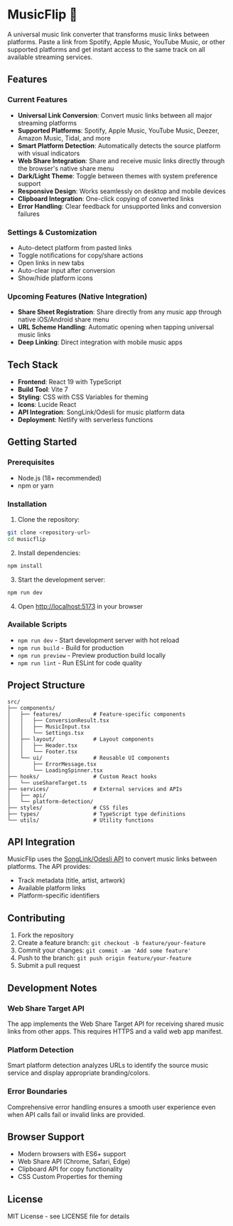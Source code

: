 # MusicFlip 🎵

A universal music link converter that transforms music links between platforms. Paste a link from Spotify, Apple Music, YouTube Music, or other supported platforms and get instant access to the same track on all available streaming services.

## Features

### Current Features
- **Universal Link Conversion**: Convert music links between all major streaming platforms
- **Supported Platforms**: Spotify, Apple Music, YouTube Music, Deezer, Amazon Music, Tidal, and more
- **Smart Platform Detection**: Automatically detects the source platform with visual indicators
- **Web Share Integration**: Share and receive music links directly through the browser's native share menu
- **Dark/Light Theme**: Toggle between themes with system preference support
- **Responsive Design**: Works seamlessly on desktop and mobile devices
- **Clipboard Integration**: One-click copying of converted links
- **Error Handling**: Clear feedback for unsupported links and conversion failures

### Settings & Customization
- Auto-detect platform from pasted links
- Toggle notifications for copy/share actions
- Open links in new tabs
- Auto-clear input after conversion
- Show/hide platform icons

### Upcoming Features (Native Integration)
- **Share Sheet Registration**: Share directly from any music app through native iOS/Android share menu
- **URL Scheme Handling**: Automatic opening when tapping universal music links
- **Deep Linking**: Direct integration with mobile music apps

## Tech Stack

- **Frontend**: React 19 with TypeScript
- **Build Tool**: Vite 7
- **Styling**: CSS with CSS Variables for theming
- **Icons**: Lucide React
- **API Integration**: SongLink/Odesli for music platform data
- **Deployment**: Netlify with serverless functions

## Getting Started

### Prerequisites
- Node.js (18+ recommended)
- npm or yarn

### Installation

1. Clone the repository:
```bash
git clone <repository-url>
cd musicflip
```

2. Install dependencies:
```bash
npm install
```

3. Start the development server:
```bash
npm run dev
```

4. Open [http://localhost:5173](http://localhost:5173) in your browser

### Available Scripts

- `npm run dev` - Start development server with hot reload
- `npm run build` - Build for production
- `npm run preview` - Preview production build locally
- `npm run lint` - Run ESLint for code quality

## Project Structure

```
src/
├── components/
│   ├── features/          # Feature-specific components
│   │   ├── ConversionResult.tsx
│   │   ├── MusicInput.tsx
│   │   └── Settings.tsx
│   ├── layout/            # Layout components
│   │   ├── Header.tsx
│   │   └── Footer.tsx
│   └── ui/                # Reusable UI components
│       ├── ErrorMessage.tsx
│       └── LoadingSpinner.tsx
├── hooks/                 # Custom React hooks
│   └── useShareTarget.ts
├── services/              # External services and APIs
│   ├── api/
│   └── platform-detection/
├── styles/                # CSS files
├── types/                 # TypeScript type definitions
└── utils/                 # Utility functions
```

## API Integration

MusicFlip uses the [SongLink/Odesli API](https://odesli.co/) to convert music links between platforms. The API provides:
- Track metadata (title, artist, artwork)
- Available platform links
- Platform-specific identifiers

## Contributing

1. Fork the repository
2. Create a feature branch: `git checkout -b feature/your-feature`
3. Commit your changes: `git commit -am 'Add some feature'`
4. Push to the branch: `git push origin feature/your-feature`
5. Submit a pull request

## Development Notes

### Web Share Target API
The app implements the Web Share Target API for receiving shared music links from other apps. This requires HTTPS and a valid web app manifest.

### Platform Detection
Smart platform detection analyzes URLs to identify the source music service and display appropriate branding/colors.

### Error Boundaries
Comprehensive error handling ensures a smooth user experience even when API calls fail or invalid links are provided.

## Browser Support

- Modern browsers with ES6+ support
- Web Share API (Chrome, Safari, Edge)
- Clipboard API for copy functionality
- CSS Custom Properties for theming

## License

MIT License - see LICENSE file for details
